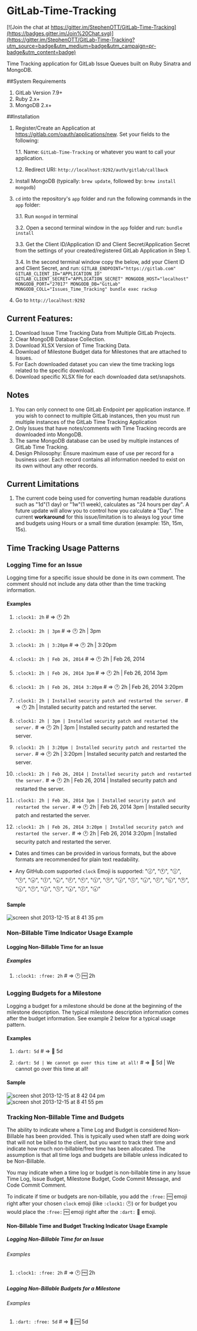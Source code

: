 # GitLab-Time-Tracking

[![Join the chat at https://gitter.im/StephenOTT/GitLab-Time-Tracking](https://badges.gitter.im/Join%20Chat.svg)](https://gitter.im/StephenOTT/GitLab-Time-Tracking?utm_source=badge&utm_medium=badge&utm_campaign=pr-badge&utm_content=badge)

Time Tracking application for GitLab Issue Queues built on Ruby Sinatra and MongoDB.


##System Requirements
1. GitLab Version 7.9+
2. Ruby 2.x+
3. MongoDB 2.x+



##Installation

1. Register/Create an Application at https://gitlab.com/oauth/applications/new.  Set your fields to the following:

	1.1. Name: `GitLab-Time-Tracking` or whatever you want to call your application.
	
	1.2. Redirect URI: `http://localhost:9292/auth/gitlab/callback`

2. Install MongoDB (typically: `brew update`, followed by: `brew install mongodb`)

3. `cd` into the repository's `app` folder and run the following commands in the `app` folder:

	3.1. Run `mongod` in terminal

	3.2. Open a second terminal window in the `app` folder and run: `bundle install`
	
	3.3. Get the Client ID/Application ID and Client Secret/Application Secret from the settings of your created/registered GitLab Application in Step 1.
	
	3.4. In the second terminal window copy the below, add your Client ID and Client Secret, and run: `GITLAB_ENDPOINT="https://gitlab.com" GITLAB_CLIENT_ID="APPLICATION_ID" GITLAB_CLIENT_SECRET="APPLICATION_SECRET" MONGODB_HOST="localhost" MONGODB_PORT="27017" MONGODB_DB="GitLab" MONGODB_COLL="Issues_Time_Tracking" bundle exec rackup`
	

4. Go to `http://localhost:9292`


## Current Features:

1. Download Issue Time Tracking Data from Multiple GitLab Projects.
2. Clear MongoDB Database Collection.
3. Download XLSX Version of Time Tracking Data.
4. Download of Milestone Budget data for Milestones that are attached to Issues.
5. For Each downloaded dataset you can view the time tracking logs related to the specific download.
6. Download specific XLSX file for each downloaded data set/snapshots.


## Notes

1. You can only connect to one GitLab Endpoint per application instance.  If you wish to connect to multiple GitLab instances, then you must run multiple instances of the GitLab Time Tracking Application
2. Only Issues that have notes/comments with Time Tracking records are downloaded into MongoDB.
3. The same MongoDB database can be used by multiple instances of GitLab Time Tracking.
4. Design Philosophy: Ensure maximum ease of use per record for a business user.  Each record contains all information needed to exist on its own without any other records.

## Current Limitations

1. The current code being used for converting human readable durations such as "1d"(1 day) or "1w"(1 week), calculates as "24 hours per day".  A future update will allow you to control how you calculate a "Day".  The current **workaround** for this issue/limitation is to always log your time and budgets using Hours or a small time duration (example: 15h, 15m, 15s).

## Time Tracking Usage Patterns

### Logging Time for an Issue

Logging time for a specific issue should be done in its own comment.  The comment should not include any data other than the time tracking information.


#### Examples

1. `:clock1: 2h` # => :clock1: 2h

2. `:clock1: 2h | 3pm` # => :clock1: 2h | 3pm

3. `:clock1: 2h | 3:20pm` # => :clock1: 2h | 3:20pm

4. `:clock1: 2h | Feb 26, 2014` # => :clock1: 2h | Feb 26, 2014

5. `:clock1: 2h | Feb 26, 2014 3pm` # => :clock1: 2h | Feb 26, 2014 3pm

6. `:clock1: 2h | Feb 26, 2014 3:20pm` # => :clock1: 2h | Feb 26, 2014 3:20pm

7. `:clock1: 2h | Installed security patch and restarted the server.` # => :clock1: 2h | Installed security patch and restarted the server.

8. `:clock1: 2h | 3pm | Installed security patch and restarted the server.` # => :clock1: 2h | 3pm | Installed security patch and restarted the server.

9. `:clock1: 2h | 3:20pm | Installed security patch and restarted the server.` # => :clock1: 2h | 3:20pm | Installed security patch and restarted the server.

10. `:clock1: 2h | Feb 26, 2014 | Installed security patch and restarted the server.` # => :clock1: 2h | Feb 26, 2014 | Installed security patch and restarted the server.

11. `:clock1: 2h | Feb 26, 2014 3pm | Installed security patch and restarted the server.` # => :clock1: 2h | Feb 26, 2014 3pm | Installed security patch and restarted the server.

12. `:clock1: 2h | Feb 26, 2014 3:20pm | Installed security patch and restarted the server.` # => :clock1: 2h | Feb 26, 2014 3:20pm | Installed security patch and restarted the server.


- Dates and times can be provided in various formats, but the above formats are recommended for plain text readability.

- Any GitHub.com supported `clock` Emoji is supported:
":clock130:", ":clock11:", ":clock1230:", ":clock3:", ":clock430:", ":clock6:", ":clock730:", ":clock9:", ":clock10:", ":clock1130:", ":clock2:", ":clock330:", ":clock5:", ":clock630:", ":clock8:", ":clock930:", ":clock1:", ":clock1030:", ":clock12:", ":clock230:", ":clock4:", ":clock530:", ":clock7:", ":clock830:"

#### Sample
![screen shot 2013-12-15 at 8 41 35 pm](https://f.cloud.github.com/assets/1994838/1751599/b03deba6-65f3-11e3-9a4a-6e30ca750fd6.png)

### Non-Billable Time Indicator Usage Example

#### Logging Non-Billable Time for an Issue

##### Examples

1. `:clock1: :free: 2h` # => :clock1: :free: 2h


### Logging Budgets for a Milestone

Logging a budget for a milestone should be done at the beginning of the milestone description.  The typical milestone description information comes after the budget information.  See example 2 below for a typical usage pattern.

#### Examples

1. `:dart: 5d` # => :dart: 5d

2. `:dart: 5d | We cannot go over this time at all!` # => :dart: 5d | We cannot go over this time at all! 

#### Sample
![screen shot 2013-12-15 at 8 42 04 pm](https://f.cloud.github.com/assets/1994838/1751601/bb73ed86-65f3-11e3-9abb-4c47eabbc608.png)
![screen shot 2013-12-15 at 8 41 55 pm](https://f.cloud.github.com/assets/1994838/1751602/bb757d9a-65f3-11e3-9ac5-86dba26bc037.png)


### Tracking Non-Billable Time and Budgets

The ability to indicate where a Time Log and Budget is considered Non-Billable has been provided.  This is typically used when staff are doing work that will not be billed to the client, but you want to track their time and indicate how much non-billable/free time has been allocated.  The assumption is that all time logs and budgets are billable unless indicated to be Non-Billable.

You may indicate when a time log or budget is non-billable time in any Issue Time Log, Issue Budget, Milestone Budget, Code Commit Message, and Code Commit Comment.

To indicate if time or budgets are non-billable, you add the `:free:` :free: emoji right after your chosen `clock` emoji (like `:clock1:` :clock1:) or for budget you would place the `:free:` :free: emoji right after the `:dart:` :dart: emoji.

#### Non-Billable Time and Budget Tracking Indicator Usage Example


##### Logging Non-Billable Time for an Issue

###### Examples

1. `:clock1: :free: 2h` # => :clock1: :free: 2h

##### Logging Non-Billable Budgets for a Milestone

###### Examples

1. `:dart: :free: 5d` # => :dart: :free: 5d


